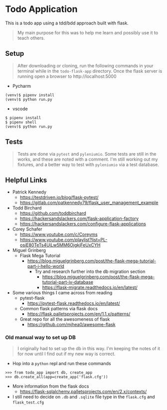 # Todo Application

This is a todo app using a tdd/bdd approach built with flask.
> My main purpose for this was to help me learn and possibly use it to teach others.

## Setup
> After downloading or cloning, run the following commands in your terminal while in the `todo-flask-app` directory.
> Once the flask server is running open a browser to http://localhost:5000
- Pycharm
```commandline
(venv)$ pipenv install
(venv)$ python run.py
```
- vscode
```commandline
$ pipenv install
$ pipenv shell
(venv)$ python run.py
```

## Tests
> Tests are done via `pytest` and `pyleniumio`.
> Some tests are still in the works, and these are noted with a comment.
> I'm still working out my fixtures, and a better way to test with `pyleniumio` via a test database.

## Helpful Links
- Patrick Kennedy
  - https://testdriven.io/blog/flask-pytest/
  - https://gitlab.com/patkennedy79/flask_user_management_example
- Todd Birchard
  - https://github.com/toddbirchard
  - https://hackersandslackers.com/flask-application-factory
  - https://hackersandslackers.com/configure-flask-applications
- Corey Schafer
  - https://www.youtube.com/c/Coreyms
  - https://www.youtube.com/playlist?list=PL-osiE80TeTs4UjLw5MM6OjgkjFeUxCYH
- Miguel Grinberg
  - Flask Mega Tutorial
    - https://blog.miguelgrinberg.com/post/the-flask-mega-tutorial-part-i-hello-world
      - Try and research further into the db migration section
        - https://blog.miguelgrinberg.com/post/the-flask-mega-tutorial-part-iv-database
        - https://flask-migrate.readthedocs.io/en/latest/
 - Some various things I came across from reading
   - pytest-flask
     - https://pytest-flask.readthedocs.io/en/latest/
   - Common flask patterns via flask docs
     - https://flask.palletsprojects.com/en/1.1.x/patterns/
   - Great repo for all the awesomeness of flask
     - https://github.com/mjhea0/awesome-flask

### Old manual way to set up DB
> I originally had to set up the db in this way.
> I'm keeping the notes of it for now until I find out if my new way is correct.
- Hop into a `python` repl and run these commands
```
>>> from todo_app import db, create_app
>>> db.create_all(app=create_app('flask.cfg'))
```
- More information from the flask docs
  - https://flask-sqlalchemy.palletsprojects.com/en/2.x/contexts/
- I still need to decide on `.db` and `.sqlite` file type in the `flask.cfg` and `flask_test.cfg`